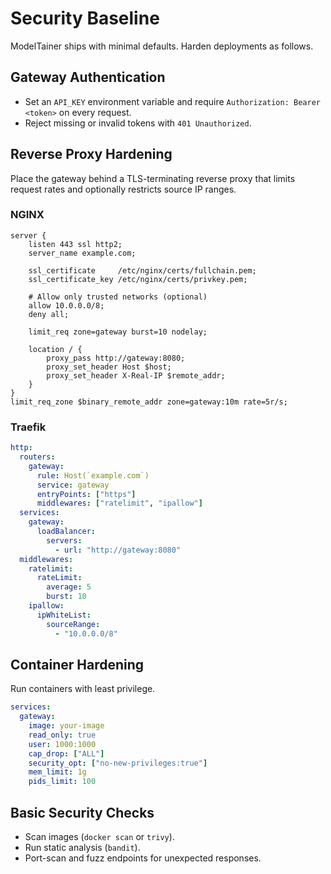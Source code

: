 # Security Baseline

ModelTainer ships with minimal defaults. Harden deployments as follows.

## Gateway Authentication
- Set an `API_KEY` environment variable and require `Authorization: Bearer <token>` on every request.
- Reject missing or invalid tokens with `401 Unauthorized`.

## Reverse Proxy Hardening
Place the gateway behind a TLS-terminating reverse proxy that limits request rates and optionally restricts source IP ranges.

### NGINX
```nginx
server {
    listen 443 ssl http2;
    server_name example.com;

    ssl_certificate     /etc/nginx/certs/fullchain.pem;
    ssl_certificate_key /etc/nginx/certs/privkey.pem;

    # Allow only trusted networks (optional)
    allow 10.0.0.0/8;
    deny all;

    limit_req zone=gateway burst=10 nodelay;

    location / {
        proxy_pass http://gateway:8080;
        proxy_set_header Host $host;
        proxy_set_header X-Real-IP $remote_addr;
    }
}
limit_req_zone $binary_remote_addr zone=gateway:10m rate=5r/s;
```

### Traefik
```yaml
http:
  routers:
    gateway:
      rule: Host(`example.com`)
      service: gateway
      entryPoints: ["https"]
      middlewares: ["ratelimit", "ipallow"]
  services:
    gateway:
      loadBalancer:
        servers:
          - url: "http://gateway:8080"
  middlewares:
    ratelimit:
      rateLimit:
        average: 5
        burst: 10
    ipallow:
      ipWhiteList:
        sourceRange:
          - "10.0.0.0/8"
```

## Container Hardening
Run containers with least privilege.

```yaml
services:
  gateway:
    image: your-image
    read_only: true
    user: 1000:1000
    cap_drop: ["ALL"]
    security_opt: ["no-new-privileges:true"]
    mem_limit: 1g
    pids_limit: 100
```

## Basic Security Checks
- Scan images (`docker scan` or `trivy`).
- Run static analysis (`bandit`).
- Port-scan and fuzz endpoints for unexpected responses.

